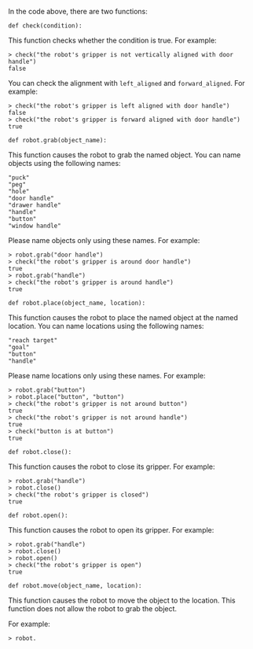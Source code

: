 

In the code above, there are two functions:

```
def check(condition):
```
This function checks whether the condition is true. For example:

```
> check("the robot's gripper is not vertically aligned with door handle")
false
```

You can check the alignment with `left_aligned` and `forward_aligned`. For example:

```
> check("the robot's gripper is left aligned with door handle")
false
> check("the robot's gripper is forward aligned with door handle")
true
```

```
def robot.grab(object_name):
```
This function causes the robot to grab the named object. You can name objects using the following names:

```
"puck"
"peg"
"hole"
"door handle"
"drawer handle"
"handle"
"button"
"window handle"
```

Please name objects only using these names. For example:

```
> robot.grab("door handle")
> check("the robot's gripper is around door handle")
true
> robot.grab("handle")
> check("the robot's gripper is around handle")
true
```

```
def robot.place(object_name, location):
```
This function causes the robot to place the named object at the named location. You can name locations using the following names:

```
"reach target"
"goal"
"button"
"handle"
```

Please name locations only using these names. For example:

```
> robot.grab("button")
> robot.place("button", "button")
> check("the robot's gripper is not around button")
true
> check("the robot's gripper is not around handle")
true
> check("button is at button")
true
```

```
def robot.close():
```
This function causes the robot to close its gripper. For example:

```
> robot.grab("handle")
> robot.close()
> check("the robot's gripper is closed")
true
```

```
def robot.open():
```
This function causes the robot to open its gripper. For example:

```
> robot.grab("handle")
> robot.close()
> robot.open()
> check("the robot's gripper is open")
true
```

```
def robot.move(object_name, location):
```
This function causes the robot to move the object to the location.
This function does not allow the robot to grab the object.

For example:

```
> robot.